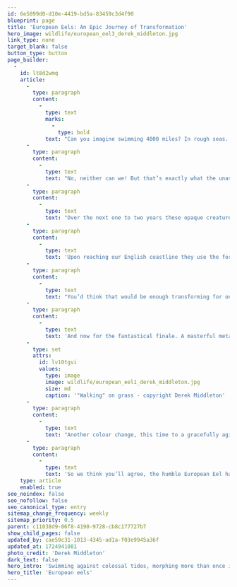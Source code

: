 ```yaml
---
id: 6e5899d0-d10e-4419-bd5a-83459c3d4f90
blueprint: page
title: 'European Eels: An Epic Journey of Transformation'
hero_image: wildlife/european_eel3_derek_middleton.jpg
link_type: none
target_blank: false
button_type: button
page_builder:
  -
    id: lt8d2wmq
    article:
      -
        type: paragraph
        content:
          -
            type: text
            marks:
              -
                type: bold
            text: "Can you imagine swimming 4000 miles? In rough seas. Crossing two continents. And you’re only the size of a pea…\_"
      -
        type: paragraph
        content:
          -
            type: text
            text: "No, neither can we! But that’s exactly what the unassuming European eel does. Spawning in the Sargasso Sea, these wriggly beauties form in tiny spherical eggs deep in a western section of the Atlantic Ocean. Hatching into larvae called leptocephali, they look nothing like a typical image of a snake-like sea creature, but instead have the appearance of a see-through leaf.\_"
      -
        type: paragraph
        content:
          -
            type: text
            text: "Over the next one to two years these opaque creatures give themselves to the current of the oceans and drift over 4000 miles to the continental shelf of Europe. But they aren’t lazily enjoying the views during this time. Instead they are busy transforming. Their leaf-like shape flattens and elongates as they enter into their ‘glass eel’ stage of life.\_"
      -
        type: paragraph
        content:
          -
            type: text
            text: 'Upon reaching our English coastline they use the force of the tides, and their new found body shape (around 8 cm in size now), to push themselves upstream to make a home in our rivers. Switching from sea to freshwater brings on another amazing transformation - a colour change this time. The eels start to pigment. Like gangly teenagers, now 12 cm in size, trying out a new look, they turn brown marking the start of the ‘elver’ stage, their adolescent era.'
      -
        type: paragraph
        content:
          -
            type: text
            text: "You’d think that would be enough transforming for one squirmy being but the European eel is only just getting started. Once embedded in their new freshwater habitat they grow up to 1 metre in length, now looking much more like our usual depiction of an eel. This is their ‘yellow eel’ phase - their immature adult phase which, like some humans, they remain in for somewhere between 5 and 20 years, depending on food, sex and temperature.\_"
      -
        type: paragraph
        content:
          -
            type: text
            text: 'And now for the fantastical finale. A masterful metamorphosis and another gigantic journey. Once the eels have lived a peaceful life in our beautiful rivers, gorging on fish, molluscs and crustaceans - oh and not forgetting the odd slug or snail… did we not mention that they can also leave the water and cross dry land should the urge take them… Just another string to this amazing creature’s bow! Upon reaching adequate size and with satisfying fat supplies accumulated, the eels enter their final stage, the fully matured ‘silver eel’ stage.'
      -
        type: set
        attrs:
          id: lv10tgvi
          values:
            type: image
            image: wildlife/european_eel1_derek_middleton.jpg
            size: md
            caption: '"Walking" on grass - copyright Derek Middleton'
      -
        type: paragraph
        content:
          -
            type: text
            text: "Another colour change, this time to a gracefully aging grey, their pectoral fins widen and muscle mass increases, their digestive tract shuts down and their eyes grow up to ten times their original size, all to help see them through their final swim. Fighting their way back against the strong currents, the silver eels head for home, where it all began. Another 4000 mile long journey to the Sargasso Sea to spawn and end their days in warmer climes.\_"
      -
        type: paragraph
        content:
          -
            type: text
            text: 'So we think you’ll agree, the humble European Eel has an epic life cycle. Just one more fact for you. Even when their eyes have grown ten times their original size, their eyesight is terrible. But to make up for it they have four nostrils giving them an amazing sense of smell, which clearly helps them find their way home!'
    type: article
    enabled: true
seo_noindex: false
seo_nofollow: false
seo_canonical_type: entry
sitemap_change_frequency: weekly
sitemap_priority: 0.5
parent: c11038d9-06f8-4190-9728-cb8c177727b7
show_child_pages: false
updated_by: cae59c31-1013-4345-ad1a-f03e9945a36f
updated_at: 1724941081
photo_credit: 'Derek Middleton'
dark_text: false
hero_intro: 'Swimming against colossal tides, morphing more than once in their own skin and living out their lives in our humble rivers.'
hero_title: 'European eels'
---
```

